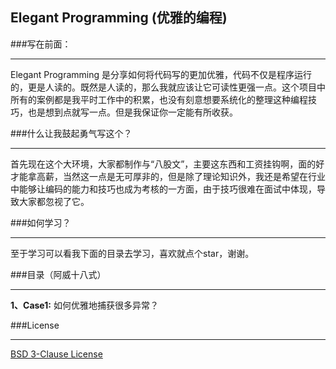 ## Elegant Programming (优雅的编程)

###写在前面：
***

Elegant Programming 是分享如何将代码写的更加优雅，代码不仅是程序运行的，更是人读的。既然是人读的，那么我就应该让它可读性更强一点。这个项目中所有的案例都是我平时工作中的积累，也没有刻意想要系统化的整理这种编程技巧，也是想到点就写一点。但是我保证你一定能有所收获。



###什么让我鼓起勇气写这个？
***

首先现在这个大环境，大家都制作与“八股文”，主要这东西和工资挂钩啊，面的好才能拿高薪，当然这一点是无可厚非的，但是除了理论知识外，我还是希望在行业中能够让编码的能力和技巧也成为考核的一方面，由于技巧很难在面试中体现，导致大家都忽视了它。



###如何学习？
***

至于学习可以看我下面的目录去学习，喜欢就点个star，谢谢。



###目录（阿威十八式）
***

**1、Case1:** 如何优雅地捕获很多异常？



###License
***

<a href="https://github.com/pydlove/ElegantProgramming/blob/master/LICENSE">BSD 3-Clause License</a>